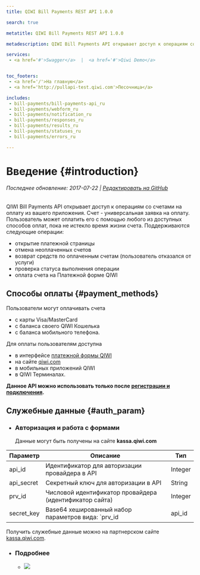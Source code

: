 ```yaml
---
title: QIWI Bill Payments REST API 1.0.0

search: true

metatitle: QIWI Bill Payments REST API 1.0.0

metadescription: QIWI Bill Payments API открывает доступ к операциям со счетами на оплату из вашего приложения. Счет - универсальная заявка на оплату. Пользователь может оплатить его с помощью любого из доступных способов оплат, пока не истекло время жизни счета. В API поддерживаются операции выставления и отмены счетов, возврата средств по счетам, а также проверки статуса выполнения операций.

services:
 - <a href='#'>Swagger</a>  |  <a href='#'>Qiwi Demo</a>


toc_footers:
 - <a href='/'>На главную</a>
 - <a href='http://pullapi-test.qiwi.com'>Песочница</a>

includes:
 - bill-payments/bill-payments-api_ru
 - bill-payments/webform_ru
 - bill-payments/notification_ru
 - bill-payments/responses_ru
 - bill-payments/results_ru
 - bill-payments/statuses_ru
 - bill-payments/errors_ru

---
```


# Введение {#introduction}

###### Последнее обновление: 2017-07-22 | [Редактировать на GitHub](https://github.com/QIWI-API/bill-payments-rest-api-docs/blob/master/payments-rest-api_ru.html.md)

QIWI Bill Payments API открывает доступ к операциям со счетами на оплату из вашего приложения. Счет - универсальная заявка на оплату. Пользователь может оплатить его с помощью любого из доступных способов оплат, пока не истекло время жизни счета. Поддерживаются следующие операции:

* открытие платежной страницы
* отмена неоплаченных счетов
* возврат средств по оплаченным счетам (пользователь отказался от услуги)
* проверка статуса выполнения операции
* оплата счета на Платежной форме QIWI

## Способы оплаты {#payment_methods}

Пользователи могут оплачивать счета
* с карты Visa/MasterCard
* с баланса своего QIWI Кошелька
* с баланса мобильного телефона.

Для оплаты пользователям доступна    
* в интерфейсе [платежной формы QIWI](https://oplata.qiwi.com)
* на сайте [qiwi.com](https://qiwi.com)
* в мобильных приложений QIWI    
* в QIWI Терминалах.

**Данное API можно использовать только после [регистрации и подключения](https://kassa.qiwi.com).**


## Служебные данные {#auth_param}

<ul class="nestedList params">
    <li><h3>Авторизация и работа с формами</h3><span>Данные могут быть получены на сайте <strong>kassa.qiwi.com</strong></span>
    </li>
</ul>

Параметр|Описание|Тип
 ---------|--------|---
 api_id | Идентификатор для авторизации провайдера в API | Integer
 api_secret | Секретный ключ для авторизации в API| String
 prv_id | Числовой идентификатор провайдера (идентификатор сайта) | Integer
 secret_key | Base64 хешированный набор параметров вида: `prv_id|api_id|md5(api_secret)`| String


<aside class="notice">
Получить служебные данные можно на партнерском сайте <a href='http://kassa.qiwi.com'>kassa.qiwi.com</a>.

<ul class="nestedList notice_image">
    <li><h3>Подробнее</h3>
        <ul>
             <li><img src="images/pull_rest_auth.png" /></li>
        </ul>
    </li>
</ul>

</aside>



                               	
